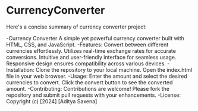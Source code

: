 # CurrencyConverter
Here's a concise summary of currency converter project:

-Currency Converter
   A simple yet powerful currency converter built with HTML, CSS, and JavaScript.
-Features:
  Convert between different currencies effortlessly.
  Utilizes real-time exchange rates for accurate conversions.
  Intuitive and user-friendly interface for seamless usage.
  Responsive design ensures compatibility across various devices.
-Installation:
  Clone the repository to your local machine.
  Open the index.html file in your web browser.
-Usage:
  Enter the amount and select the desired currencies to convert.
  Click the convert button to see the converted amount.
-Contributing:
  Contributions are welcome! Please fork the repository and submit pull requests with your enhancements.
-License:
  Copyright (c) [2024] [Aditya Saxena]
